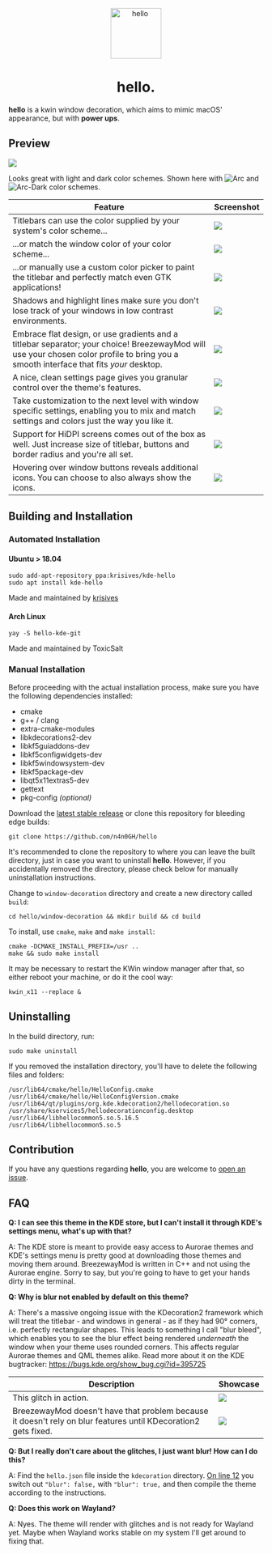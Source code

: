 <p align="center"><img src="assets/hello_icon.png" alt="hello" width="100" height="100"></p>

<h1 align="center">hello.</h1>

**hello** is a kwin window decoration, which aims to mimic macOS' appearance, but with **power ups**.

## Preview

![](assets/screenshot.png?raw=true)

Looks great with light and dark color schemes. Shown here with ![Arc](https://github.com/PapirusDevelopmentTeam/arc-kde) and ![Arc-Dark](https://github.com/PapirusDevelopmentTeam/arc-kde) color schemes.

| Feature                                                                                                                                                                                | Screenshot                               |
| -------------------------------------------------------------------------------------------------------------------------------------------------------------------------------------- | ---------------------------------------- |
| Titlebars can use the color supplied by your system's color scheme...                                                                                                                  | ![](assets/regularcolors.png?raw=true)   |
| ...or match the window color of your color scheme...                                                                                                                                   | ![](assets/colormatching.png?raw=true)   |
| ...or manually use a custom color picker to paint the titlebar and perfectly match even GTK applications!                                                                              | ![](assets/perfectcolor.png?raw=true)    |
| Shadows and highlight lines make sure you don't lose track of your windows in low contrast environments.                                                                               | ![](assets/low_contrast.png?raw=true)    |
| Embrace flat design, or use gradients and a titlebar separator; your choice! BreezewayMod will use your chosen color profile to bring you a smooth interface that fits _your_ desktop. | ![](assets/gradients.png?raw=true)       |
| A nice, clean settings page gives you granular control over the theme's features.                                                                                                      | ![](assets/settings.gif?raw=true)        |
| Take customization to the next level with window specific settings, enabling you to mix and match settings and colors just the way you like it.                                        | ![](assets/window_settings.png?raw=true) |
| Support for HiDPI screens comes out of the box as well. Just increase size of titlebar, buttons and border radius and you're all set.                                                  | ![](assets/hidpi.png?raw=true)           |
| Hovering over window buttons reveals additional icons. You can choose to also always show the icons.                                                                                   | ![](assets/buttonicons.png?raw=true)     |

## Building and Installation

### Automated Installation

#### Ubuntu > 18.04

```
sudo add-apt-repository ppa:krisives/kde-hello
sudo apt install kde-hello
```

Made and maintained by [krisives](https://github.com/krisives)

#### Arch Linux

```
yay -S hello-kde-git
```

Made and maintained by ToxicSalt

### Manual Installation

Before proceeding with the actual installation process, make sure you have the following dependencies installed:

- cmake
- g++ / clang
- extra-cmake-modules
- libkdecorations2-dev
- libkf5guiaddons-dev
- libkf5configwidgets-dev
- libkf5windowsystem-dev
- libkf5package-dev
- libqt5x11extras5-dev
- gettext
- pkg-config _(optional)_

Download the [latest stable release](https://github.com/n4n0GH/hello/releases) or clone this repository for bleeding edge builds:

```
git clone https://github.com/n4n0GH/hello
```

It's recommended to clone the repository to where you can leave the built directory, just in case you want to uninstall **hello**. However, if you accidentally removed the directory, please check below for manually uninstallation instructions.

Change to `window-decoration` directory and create a new directory called `build`:

```
cd hello/window-decoration && mkdir build && cd build
```

To install, use `cmake`, `make` and `make install`:

```
cmake -DCMAKE_INSTALL_PREFIX=/usr ..
make && sudo make install
```

It may be necessary to restart the KWin window manager after that, so either reboot your machine, or do it the cool way:

```
kwin_x11 --replace &
```

## Uninstalling

In the build directory, run:

```
sudo make uninstall
```

If you removed the installation directory, you'll have to delete the following files and folders:

```
/usr/lib64/cmake/hello/HelloConfig.cmake
/usr/lib64/cmake/hello/HelloConfigVersion.cmake
/usr/lib64/qt/plugins/org.kde.kdecoration2/hellodecoration.so
/usr/share/kservices5/hellodecorationconfig.desktop
/usr/lib64/libhellocommon5.so.5.16.5
/usr/lib64/libhellocommon5.so.5
```

## Contribution

If you have any questions regarding **hello**, you are welcome to [open an issue](https://github.com/n4n0GH/hello/issues).

## FAQ

**Q: I can see this theme in the KDE store, but I can't install it through KDE's settings menu, what's up with that?**

A: The KDE store is meant to provide easy access to Aurorae themes and KDE's settings menu is pretty good at downloading those themes and moving them around. BreezewayMod is written in C++ and not using the Aurorae engine. Sorry to say, but you're going to have to get your hands dirty in the terminal.

**Q: Why is blur not enabled by default on this theme?**

A: There's a massive ongoing issue with the KDecoration2 framework which will treat the titlebar - and windows in general - as if they had 90° corners, i.e. perfectly rectangular shapes. This leads to something I call "blur bleed", which enables you to see the blur effect being rendered _underneath_ the window when your theme uses rounded corners. This affects regular Aurorae themes and QML themes alike. Read more about it on the KDE bugtracker: https://bugs.kde.org/show_bug.cgi?id=395725

| Description                                                                                                    | Showcase                              |
| -------------------------------------------------------------------------------------------------------------- | ------------------------------------- |
| This glitch in action.                                                                                         | ![](assets/sierrabreeze.png?raw=true) |
| BreezewayMod doesn't have that problem because it doesn't rely on blur features until KDecoration2 gets fixed. | ![](assets/hello.png?raw=true)        |

**Q: But I really don't care about the glitches, I just want blur! How can I do this?**

A: Find the `hello.json` file inside the `kdecoration` directory. [On line 12](https://github.com/n4n0GH/hello/window-decoration/blob/master/kdecoration/breezeway.json#L12) you switch out `"blur": false,` with `"blur": true,` and then compile the theme according to the instructions.

**Q: Does this work on Wayland?**

A: Nyes. The theme will render with glitches and is not ready for Wayland yet. Maybe when Wayland works stable on my system I'll get around to fixing that.
